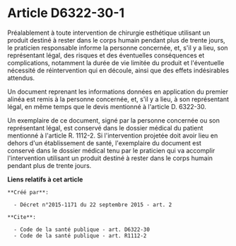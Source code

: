 # Article D6322-30-1

Préalablement à toute intervention de chirurgie esthétique utilisant un produit destiné à rester dans le corps humain pendant
plus de trente jours, le praticien responsable informe la personne concernée, et, s'il y a lieu, son représentant légal, des
risques et des éventuelles conséquences et complications, notamment la durée de vie limitée du produit et l'éventuelle
nécessité de réintervention qui en découle, ainsi que des effets indésirables attendus. 

Un document reprenant les informations données en application du premier alinéa est remis à la personne concernée, et, s'il y
a lieu, à son représentant légal, en même temps que le devis mentionné à l'article D. 6322-30. 

Un exemplaire de ce document, signé par la personne concernée ou son représentant légal, est conservé dans le dossier médical
du patient mentionné à l'article R. 1112-2. Si l'intervention projetée doit avoir lieu en dehors d'un établissement de santé,
l'exemplaire du document est conservé dans le dossier médical tenu par le praticien qui va accomplir l'intervention utilisant
un produit destiné à rester dans le corps humain pendant plus de trente jours.

**Liens relatifs à cet article**

	**Créé par**:

	  - Décret n°2015-1171 du 22 septembre 2015 - art. 2

	**Cite**:

	  - Code de la santé publique - art. D6322-30
	  - Code de la santé publique - art. R1112-2
